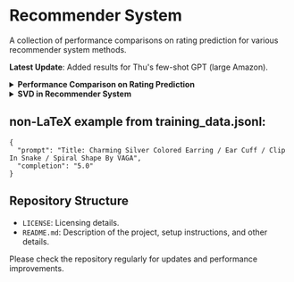 # Recommender System 

A collection of performance comparisons on rating prediction for various recommender system methods. 

**Latest Update**: Added results for Thu's few-shot GPT (large Amazon).

<details><summary><b>Performance Comparison on Rating Prediction</b></summary>
<p>

| **Methods**            | **(RMSE)** | **(MAE)** |
|------------------------|-------------------|------------------|
| MF                     | 1.1973            | 0.9461           |
| MLP                    | 1.3078            | 0.9597           |
| Paper's (zero-shot)    | 1.4059            | 1.1861           |
| Paper's (few-shot)     | 1.0751            | 0.6977           |
| Thu's OpenAI embedding using RandomForestRegressor (small Amazon)  | 1.60              | 1.14             |
| Thu's zero-shot GPT (small Amazon)          | 1.3351            | 1.2609           |
| Thu's few-shot GPT (small Amazon)           | 1.9086            | 1.0714           |
| Thu's OpenAI embedding using RandomForestRegressor (large Amazon)  | 1.60              | 1.14             |
| Thu's zero-shot GPT (large Amazon)          | 1.1344            | 1.0118           |
| Thu's few-shot GPT (large Amazon)           | 1.9086            | 1.0714           |             

**Paper's Few-shot:**
RMSE: 1.0751 - This is the lowest RMSE among the methods, indicating that the few-shot approach from the paper is the most accurate in terms of squared differences.

</p>
</details>

<details><summary><b>SVD in Recommender System</b></summary>
<p>

![image](https://github.com/tnathu-ai/recommender-system/assets/72063833/45f92fdc-32f4-425c-bcd4-dfdb331ca5f4)

</p>
</details>

## non-LaTeX example from training_data.jsonl:

  ```
  {
    "prompt": "Title: Charming Silver Colored Earring / Ear Cuff / Clip In Snake / Spiral Shape By VAGA", 
    "completion": "5.0"
  }
  ```

## Repository Structure

- `LICENSE`: Licensing details.
- `README.md`: Description of the project, setup instructions, and other details.

Please check the repository regularly for updates and performance improvements.

